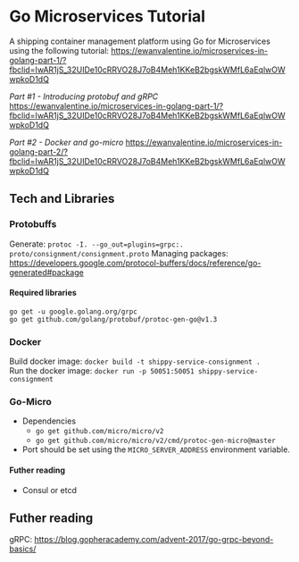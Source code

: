 # Go Microservices Tutorial
A shipping container management platform using Go for Microservices using the following tutorial: https://ewanvalentine.io/microservices-in-golang-part-1/?fbclid=IwAR1jS_32UIDe10cRRVO28J7oB4Meh1KKeB2bgskWMfL6aEqlwOWwpkoD1dQ

*Part #1 - Introducing protobuf and gRPC*  
https://ewanvalentine.io/microservices-in-golang-part-1/?fbclid=IwAR1jS_32UIDe10cRRVO28J7oB4Meh1KKeB2bgskWMfL6aEqlwOWwpkoD1dQ

*Part #2 - Docker and go-micro*
https://ewanvalentine.io/microservices-in-golang-part-2/?fbclid=IwAR1jS_32UIDe10cRRVO28J7oB4Meh1KKeB2bgskWMfL6aEqlwOWwpkoD1dQ

## Tech and Libraries

### Protobuffs
Generate: `protoc -I. --go_out=plugins=grpc:. proto/consignment/consignment.proto`
Managing packages: https://developers.google.com/protocol-buffers/docs/reference/go-generated#package  

#### Required libraries
`go get -u google.golang.org/grpc`  
`go get github.com/golang/protobuf/protoc-gen-go@v1.3`   

### Docker
Build docker image: `docker build -t shippy-service-consignment .`  
Run the docker image: `docker run -p 50051:50051 shippy-service-consignment` 

### Go-Micro
- Dependencies
  - `go get github.com/micro/micro/v2`  
  - `go get github.com/micro/micro/v2/cmd/protoc-gen-micro@master`  
- Port should be set using the `MICRO_SERVER_ADDRESS` environment variable.

#### Futher reading
- Consul or etcd  

## Futher reading
gRPC: https://blog.gopheracademy.com/advent-2017/go-grpc-beyond-basics/  


